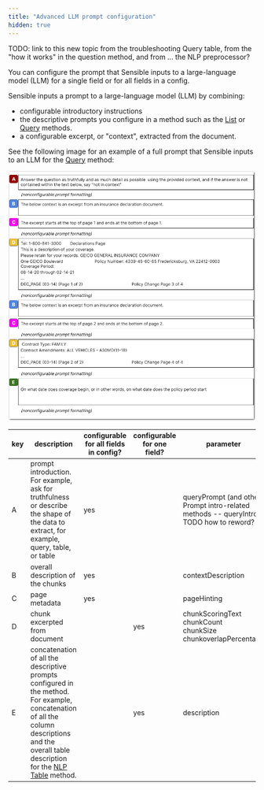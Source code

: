 ```yaml
---
title: "Advanced LLM prompt configuration"
hidden: true
---
```


TODO: link to this new topic from the troubleshooting Query table, from the "how it works" in the question method, and from ... the NLP preprocessor?



You can configure the prompt that Sensible inputs to a large-language model (LLM) for a single field or for all fields in a config.

Sensible inputs a prompt to a large-language model (LLM) by combining:

- configurable introductory instructions
- the descriptive prompts you configure in a method such as the [List](doc:list) or [Query](doc:query) methods.
- a configurable excerpt, or "context", extracted from the document. 

See the following image for an example of a full prompt that Sensible inputs to an LLM for the [Query](doc:question) method: 

![Click to enlarge](https://raw.githubusercontent.com/sensible-hq/sensible-docs/main/readme-sync/assets/v0/images/final/llm_prompt.png)





| key  | description                                                  | configurable for all fields in config? | configurable for one field? | parameter                                                    |      |
| ---- | ------------------------------------------------------------ | -------------------------------------- | --------------------------- | ------------------------------------------------------------ | ---- |
| A    | prompt introduction. For example, ask for truthfulness or describe the shape of the data to extract, for example, query, table, or table | yes                                    |                             | queryPrompt  (and other Prompt intro-related methods -- queryIntro) TODO how to reword? |      |
| B    | overall description of the chunks                            | yes                                    |                             | contextDescription                                           |      |
| C    | page metadata                                                | yes                                    |                             | pageHinting                                                  |      |
| D    | chunk excerpted from document                                |                                        | yes                         | chunkScoringText<br/>chunkCount<br/>chunkSize<br/>chunkoverlapPercentage |      |
| E    | concatenation of all the descriptive prompts configured in the method. For example, concatenation of all the column descriptions and the overall table description for the [NLP Table](doc:nlp-table) method. |                                        | yes                         | description                                                  |      |

